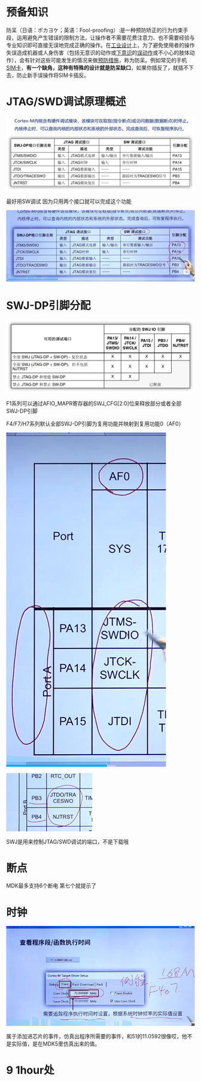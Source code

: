 # 预备知识

​	防呆（日语：ポカヨケ；英语：Fool-proofing）:是一种预防矫正的行为约束手段，运用避免产生错误的限制方法，让操作者不需要花费注意力、也不需要经验与专业知识即可直接无误地完成正确的操作。在[工业设计](https://baike.baidu.com/item/工业设计/82669?fromModule=lemma_inlink)上，为了避免使用者的操作失误造成机器或人身伤害（包括无意识的动作或[下意识](https://baike.baidu.com/item/下意识/1008888?fromModule=lemma_inlink)的[误动作](https://baike.baidu.com/item/误动作/10087227?fromModule=lemma_inlink)或不小心的肢体动作），会有针对这些可能发生的情况来做[预防措施](https://baike.baidu.com/item/预防措施/9704253?fromModule=lemma_inlink)，称为防呆。例如常见的手机[SIM卡](https://baike.baidu.com/item/SIM卡/449605?fromModule=lemma_inlink)，**有一个缺角，这种有特殊的设计就是防呆缺口**，如果你插反了，就插不下去，防止新手误操作将SIM卡插反。

# JTAG/SWD调试原理概述

![image-20231104163825046](assets/image-20231104163825046.png)

最好用SW调试 因为只用两个接口就可以完成这个功能

![image-20231104163857129](assets/image-20231104163857129.png)

# SWJ-DP引脚分配

![image-20231104164138402](assets/image-20231104164138402.png)

F1系列可以通过AFIO_MAPR寄存器的SWJ_CFG[2:0]位来释放部分或者全部SWJ-DP引脚

F4/F7/H7系列默认全部SWJ-DP引脚为复用功能并映射到复用功能0（AF0）

![image-20231104171434247](assets/image-20231104171434247.png)

![image-20231104171449268](assets/image-20231104171449268.png)

SWJ是用来控制JTAG/SWD调试的端口，不是下载哦

# 断点

MDK最多支持6个断电 第七个就提示了

# 时钟

![image-20231104190725074](assets/image-20231104190725074.png)

属于添加进芯片的事件，仿真出程序所需要的事件，和51的11.0592很像哎，他不是实际值，是在MDK5里仿真出来的值。

# 9 1hour处

